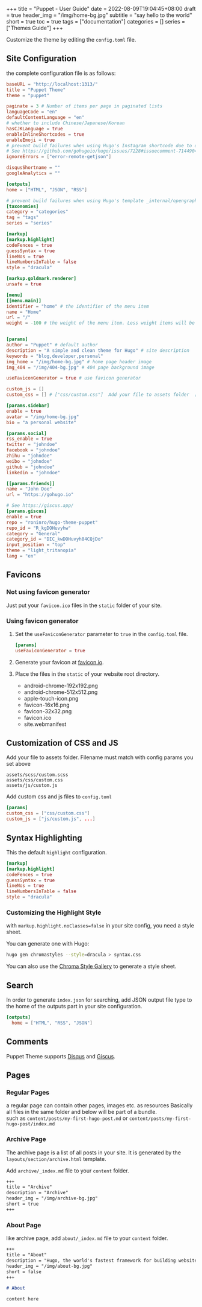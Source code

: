 +++
title = "Puppet - User Guide"
date = 2022-08-09T19:04:45+08:00
draft = true
header_img = "/img/home-bg.jpg"
subtitle = "say hello to the world"
short = true
toc = true
tags = ["documentation"]
categories = []
series = ["Themes Guide"]
+++

Customize the theme by editing the `config.toml` file.

<!--more-->

## Site Configuration

the complete configuration file is as follows:

```toml
baseURL = "http://localhost:1313/"
title = "Puppet Theme"
theme = "puppet"

paginate = 3 # Number of items per page in paginated lists
languageCode = "en"
defaultContentLanguage = "en"
# whether to include Chinese/Japanese/Korean
hasCJKLanguage = true
enableInlineShortcodes = true
enableEmoji = true
# prevent build failures when using Hugo's Instagram shortcode due to deprecated Instagram API.
# See https://github.com/gohugoio/hugo/issues/7228#issuecomment-714490456
ignoreErrors = ["error-remote-getjson"]

disqusShortname = ""
googleAnalytics = ""

[outputs]
home = ["HTML", "JSON", "RSS"]

# prevent build failures when using Hugo's template _internal/opengraph.html 
[taxonomies]
category = "categories"
tag = "tags"
series = "series"

[markup]
[markup.highlight]
codeFences = true
guessSyntax = true
lineNos = true
lineNumbersInTable = false
style = "dracula"

[markup.goldmark.renderer]
unsafe = true

[menu]
[[menu.main]]
identifier = "home" # the identifier of the menu item
name = "Home"
url = "/"
weight = -100 # the weight of the menu item. Less weight items will be displayed first.


[params]
author = "Puppet" # default author
description = "A simple and clean theme for Hugo" # site description
keywords = "blog,developer,personal"
img_home = "/img/home-bg.jpg" # home page header image
img_404 = "/img/404-bg.jpg" # 404 page background image

useFaviconGenerator = true # use favicon generator

custom_js = []
custom_css = [] # ["css/custom.css"]  Add your file to assets folder  [assets/css/custom.css]

[params.sidebar]
enable = true 
avatar = "/img/home-bg.jpg"
bio = "a personal website"

[params.social]
rss_enable = true
twitter = "johndoe"
facebook = "johndoe"
zhihu = "johndoe"
weibo = "johndoe"
github = "johndoe"
linkedin = "johndoe"

[[params.friends]]
name = "John Doe"
url = "https://gohugo.io"

# See https://giscus.app/
[params.giscus]
enable = true
repo = "roninro/hugo-theme-puppet"
repo_id = "R_kgDOHuvyhw"
category = "General"
category_id = "DIC_kwDOHuvyh84CQjDo"
input_position = "top"
theme = "light_tritanopia"
lang = "en"
```

## Favicons

### Not using favicon generator

Just put your `favicon.ico` files in the `static` folder of your site.

### Using favicon generator

1. Set the `useFaviconGenerator` parameter to `true` in the `config.toml` file.

    ```toml
    [params]
    useFaviconGenerator = true
    ```

2. Generate your favicon at [favicon.io](https://favicon.io/favicon-converter/).
3. Place the files in the `static` of your website root directory.
    
    - android-chrome-192x192.png
    - android-chrome-512x512.png
    - apple-touch-icon.png
    - favicon-16x16.png
    - favicon-32x32.png
    - favicon.ico
    - site.webmanifest

## Customization of CSS and JS

Add your file to assets folder. Filename must match with config params you set above

```
assets/scss/custom.scss
assets/css/custom.css
assets/js/custom.js
```
Add custom css and js files to `config.toml`

```toml
[params]
custom_css = ["css/custom.css"]
custom_js = ["js/custom.js", ...]
```

## Syntax Highlighting

This the default `highlight` configuration.

```toml
[markup]
[markup.highlight]
codeFences = true
guessSyntax = true
lineNos = true
lineNumbersInTable = false
style = "dracula"
```

### Customizing the Highlight Style

with `markup.highlight.noClasses=false` in your site config, you need a style sheet.

You can generate one with Hugo:

```bash
hugo gen chromastyles --style=dracula > syntax.css
```

You can also use the [Chroma Style Gallery](https://xyproto.github.io/splash/docs/all.html) to generate a style sheet.


## Search

In order to generate `index.json` for searching, add JSON output file type to the home of the outputs part in your site configuration.

```toml
[outputs]
  home = ["HTML", "RSS", "JSON"]
```

## Comments

Puppet Theme supports [Disqus](https://disqus.com/) and [Giscus](https://giscus.app/).


## Pages

### Regular Pages

a regular page can contain other pages, images etc. as resources Basically all files in the same folder and below will be part of a bundle.<br />
such as `content/posts/my-first-hugo-post.md` or `content/posts/my-first-hugo-post/index.md`

### Archive Page

The archive page is a list of all posts in your site. It is generated by the `layouts/section/archive.html` template.

Add `archive/_index.md` file to your `content` folder.

```markdown
+++
title = "Archive"
description = "Archive"
header_img = "/img/archive-bg.jpg"
short = true
+++
```

### About Page

like archive page, add `about/_index.md` file to your `content` folder.

```markdown
+++
title = "About"
description = "Hugo, the world's fastest framework for building websites"
header_img = "/img/about-bg.jpg"
short = false
+++

# About

content here
```
